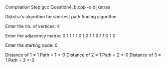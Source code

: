 Compilation Step
gcc Question4_b.cpp -o dijkstras

Dijkstra's algorithm for shortest path finding algorithm

Enter the no. of vertices: 4

Enter the adjacency matrix:
0 1 1 1
1 0 1 0
1 1 0 1
1 0 1 0

Enter the starting node: 0

Distance of 1 = 1
Path = 1 <-0
Distance of 2 = 1
Path = 2 <-0
Distance of 3 = 1
Path = 3 <-0